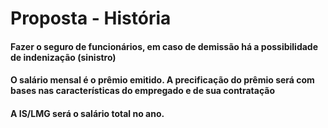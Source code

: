 # Proposta - História #
#### Fazer o seguro de funcionários, em caso de demissão há a possibilidade de indenização (sinistro) ####
#### O salário mensal é o prêmio emitido. A precificação do prêmio será com bases nas características do empregado e de sua contratação ####
#### A IS/LMG será o salário total no ano. ####

